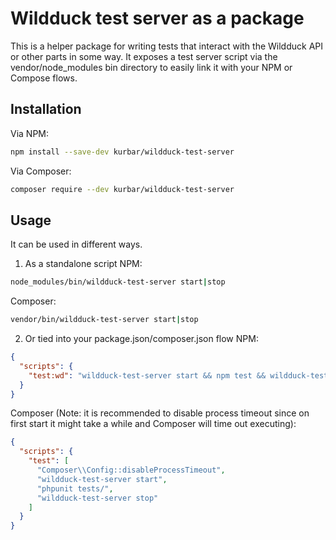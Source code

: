 # Wildduck test server as a package

This is a helper package for writing tests that interact with the Wildduck API or other parts in some way. It exposes a test server script via the vendor/node_modules bin directory to
easily link it with your NPM or Compose flows.

## Installation

Via NPM:
```bash
npm install --save-dev kurbar/wildduck-test-server
```

Via Composer:
```bash
composer require --dev kurbar/wildduck-test-server
```

## Usage

It can be used in different ways.

1) As a standalone script
NPM:
```bash
node_modules/bin/wildduck-test-server start|stop
```

Composer:
```bash
vendor/bin/wildduck-test-server start|stop
```

2) Or tied into your package.json/composer.json flow
NPM:
```json
{
  "scripts": {
    "test:wd": "wildduck-test-server start && npm test && wildduck-test-server stop"
  }
}
```

Composer (Note: it is recommended to disable process timeout since on first start it might take a while and Composer will time out executing):
```json
{
  "scripts": {
    "test": [
      "Composer\\Config::disableProcessTimeout",
      "wildduck-test-server start",
      "phpunit tests/",
      "wildduck-test-server stop"
    ]
  }
}
```
